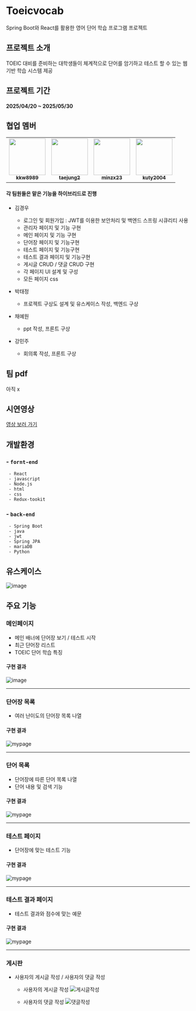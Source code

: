 # Toeicvocab
Spring Boot와 React를 활용한 영어 단어 학습 프로그램 프로젝트



## 프로젝트 소개
TOEIC 대비를 준비하는 대학생들이 체계적으로 단어를 암기하고 테스트 할 수 있는 웹 기반 학습 시스템 제공



## 프로젝트 기간
#### 2025/04/20 ~ 2025/05/30



## 협업 멤버
<table>
  <tr>
    <td align="center"><a href="https://github.com/kkw8989"><img src="https://avatars.githubusercontent.com/kkw8989" width="100px;" alt=""/><br /><sub><b>kkw8989</b></sub></a></td>
    <td align="center"><a href="https://github.com/taejung2"><img src="https://avatars.githubusercontent.com/taejung2" width="100px;" alt=""/><br /><sub><b>taejung2</b></sub></a></td>
    <td align="center"><a href="https://github.com/minzx23"><img src="https://avatars.githubusercontent.com/minzx23" width="100px;" alt=""/><br /><sub><b>minzx23</b></sub></a></td>
    <td align="center"><a href="https://github.com/kuty2004"><img src="https://avatars.githubusercontent.com/kuty2004" width="100px;" alt=""/><br /><sub><b>kuty2004</b></sub></a></td>
  </tr>
</table>



#### 각 팀원들은 맡은 기능을 하이브리드로 진행

- 김경우 
  - 로그인 및 회원가입 : JWT를 이용한 보안처리 및 백엔드 스프링 시큐리티 사용
  - 관리자 페이지 및 기능 구현
  - 메인 페이지 및 기능 구현
  - 단어장 페이지 및 기능구현
  - 테스트 페이지 및 기능구현
  - 테스트 결과 페이지 및 기능구현
  - 게시글 CRUD / 댓글 CRUD 구현
  - 각 페이지 UI 설계 및 구성
  - 모든 페이지 css

- 박태정
  - 프로젝트 구상도 설계 및 유스케이스 작성, 백엔드 구상
    
- 채예원
  - ppt 작성, 프론트 구상
  
- 강민주
  - 회의록 작성, 프론트 구상
 
## 팀 pdf
아직 x


## 시연영상
  [영상 보러 가기](https://youtu.be/vCiUZxfTASI)



## 개발환경
###  - `fornt-end`
     - React
     - javascript
     - Node.js
     - html
     - css
     - Redux-tookit
     
### - `back-end`
     - Spring Boot
     - java
     - jwt
     - Spring JPA
     - mariaDB
     - Python



## 유스케이스
  ![image](https://github.com/user-attachments/assets/03c476c6-6efa-4cd3-a542-24beec47e20d)
  


## 주요 기능

### 메인페이지
- 메인 배너에 단어장 보기 / 테스트 시작
- 최근 단어장 리스트
- TOEIC 단어 학습 특징

#### 구현 결과
  ![image](https://github.com/user-attachments/assets/4321e2d4-cb7c-4747-92ae-b4255477fac3)


---
### 단어장 목록
- 여러 난이도의 단어장 목록 나열
  
#### 구현 결과
  ![mypage](https://github.com/user-attachments/assets/20fc8ba2-3e06-4bef-9e91-315fe0b0d81c)
  
---
### 단어 목록
- 단어장에 따른 단어 목록 나열
- 단어 내용 및 검색 기능

#### 구현 결과
  ![mypage](https://github.com/user-attachments/assets/20fc8ba2-3e06-4bef-9e91-315fe0b0d81c)

  ---
### 테스트 페이지
- 단어장에 맞는 테스트 기능
  
#### 구현 결과
  ![mypage](https://github.com/user-attachments/assets/20fc8ba2-3e06-4bef-9e91-315fe0b0d81c)
  
---
### 테스트 결과 페이지
- 테스트 결과와 점수에 맞는 예문

#### 구현 결과
  ![mypage](https://github.com/user-attachments/assets/20fc8ba2-3e06-4bef-9e91-315fe0b0d81c)
  
---
### 게시판
- 사용자의 게시글 작성 / 사용자의 댓글 작성
  - 사용자의 게시글 작성
    ![게시글작성](https://github.com/user-attachments/assets/8246e58a-de47-46a7-b086-eb2f34671e74)

  - 사용자의 댓글 작성
    ![댓글작성](https://github.com/user-attachments/assets/f17659ef-6aaa-4a66-a111-317cec74af65)

